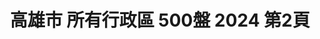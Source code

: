 ---
title: "高雄市 所有行政區 500盤 2024 第2頁"
description: "高雄市 所有行政區 500盤 2024 獲獎餐廳 第2頁"
keywords:
  - 美食競賽
  - 台灣美食
  - 美食精選
datePublished: "2025-06-30"
dateModified: "2025-07-02"
city: "高雄市"
district: "所有行政區"
award: "500盤"
year: "2024"
page: 2
count: 18

restaurants:
  - name: "三禾清豐 心臺菜"
    city: "高雄市"
    district: "苓雅區"
    address: "高雄市苓雅區江都街63號"
    phone: "0966063568"
    geo: "22.628106638461414, 120.31969940668854"
    link: "高雄市/苓雅區/三禾清豐_心臺菜"
    google_map: "https://maps.app.goo.gl/98JNEdhDuCds1kbe9"
    footinder: "https://footinder.com.tw/%E9%AB%98%E9%9B%84%E5%B8%82%E8%8B%93%E9%9B%85%E5%8D%80/148611/"
    award:
    - name: "500盤"
      year: "2024"
  - name: "菜包李小吃部"
    city: "高雄市"
    district: "前金區"
    address: "高雄市前金區河南二路137號"
    phone: "072155566"
    geo: "22.634175164086876, 120.29224845835454"
    link: "高雄市/前金區/菜包李小吃部"
    google_map: "https://maps.app.goo.gl/x4hrDKPxqJAw7JT46"
    footinder: "https://footinder.com.tw/%e9%ab%98%e9%9b%84%e5%b8%82%e5%89%8d%e9%87%91%e5%8d%80/10914/"
    award:
    - name: "500盤"
      year: "2024"
  - name: "永心浮島YONSHIN FUDOPIA"
    city: "高雄市"
    district: "鼓山區"
    address: "高雄市鼓山區蓬萊路大港倉七庫6之6號"
    phone: "075216021"
    geo: "22.617182658991844, 120.28402247048"
    link: "高雄市/鼓山區/永心浮島YONSHIN_FUDOPIA"
    google_map: "https://maps.app.goo.gl/Gu2LcqCDvWyPcq328"
    footinder: "https://footinder.com.tw/%e9%ab%98%e9%9b%84%e5%b8%82%e9%bc%93%e5%b1%b1%e5%8d%80/362187/"
    award:
    - name: "500盤"
      year: "2024"
  - name: "卡拉包泰式餐廳(永久歇業)"
    city: "高雄市"
    district: "新興區"
    address: "高雄市新興區中正三路54號"
    phone: "072367668"
    geo: "22.631106261891045, 120.3090951588807"
    link: "高雄市/新興區/卡拉包泰式餐廳_永久歇業_"
    google_map: "https://maps.app.goo.gl/iiGoHinUDjNwHMAK9"
    footinder: "https://footinder.com.tw/%e9%ab%98%e9%9b%84%e5%b8%82%e6%96%b0%e8%88%88%e5%8d%80/11516/"
    award:
    - name: "500盤"
      year: "2024"
  - name: "BL.T33大廳酒吧_高雄洲際酒店"
    city: "高雄市"
    district: "前鎮區"
    address: "高雄市前鎮區新光路33號1F"
    phone: "073390303"
    geo: "22.611289731182794, 120.30352411097323"
    link: "高雄市/前鎮區/BL.T33大廳酒吧_高雄洲際酒店"
    google_map: "https://maps.app.goo.gl/jHxeDSUQRiK9EQWh8"
    footinder: "https://footinder.com.tw/%E9%AB%98%E9%9B%84%E5%B8%82%E5%89%8D%E9%8E%AE%E5%8D%80/100833/"
    award:
    - name: "500盤"
      year: "2024"
  - name: "HAWKER好客南洋餐廳"
    city: "高雄市"
    district: "前鎮區"
    address: "高雄市前鎮區新光路33號2樓"
    phone: "072132037"
    geo: "22.611319256550672, 120.30348383363544"
    link: "高雄市/前鎮區/HAWKER好客南洋餐廳"
    google_map: "https://maps.app.goo.gl/ugmBrVcTndYarTiR7"
    footinder: "https://footinder.com.tw/%e9%ab%98%e9%9b%84%e5%b8%82%e5%89%8d%e9%8e%ae%e5%8d%80/362199/"
    award:
    - name: "500盤"
      year: "2024"
  - name: "NIBBON"
    city: "高雄市"
    district: "鼓山區"
    address: "高雄市鼓山區龍水二路9號"
    phone: "075869570"
    geo: "22.649653297080786, 120.28419372470813"
    link: "高雄市/鼓山區/NIBBON"
    google_map: "https://maps.app.goo.gl/39GVz1s12z3z2vvFA"
    footinder: "https://footinder.com.tw/%E9%AB%98%E9%9B%84%E5%B8%82%E9%BC%93%E5%B1%B1%E5%8D%80/10595/"
    award:
    - name: "500盤"
      year: "2024"
  - name: "Pasadena 帕莎蒂娜法式餐廳"
    city: "高雄市"
    district: "三民區"
    address: "高雄市三民區明哲路35號"
    phone: "073433769"
    geo: "22.661551670054063, 120.3120910403791"
    link: "高雄市/三民區/Pasadena_帕莎蒂娜法式餐廳"
    google_map: "https://maps.app.goo.gl/R19oqpk4qCxGFe4A8"
    footinder: "https://footinder.com.tw/%E9%AB%98%E9%9B%84%E5%B8%82%E9%BC%93%E5%B1%B1%E5%8D%80/10658/"
    award:
    - name: "500盤"
      year: "2024"
  - name: "Хата(HATA烏克蘭廚房)"
    city: "高雄市"
    district: "鹽埕區"
    address: "高雄市鹽埕區五福四路150號"
    phone: "0906956650"
    geo: "22.623297451663703, 120.28447960965849"
    link: "高雄市/鹽埕區/Хата_HATA烏克蘭廚房_"
    google_map: "https://maps.app.goo.gl/UTnWL4bsAt8mjfa29"
    footinder: "https://footinder.com.tw/%e9%ab%98%e9%9b%84%e5%b8%82%e9%b9%bd%e5%9f%95%e5%8d%80/362211/"
    award:
    - name: "500盤"
      year: "2024"
---